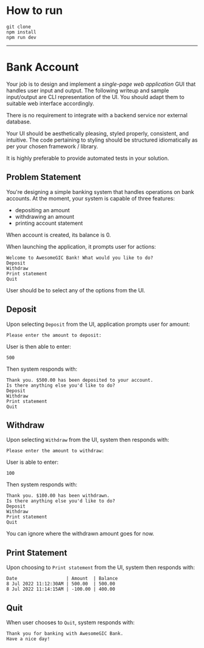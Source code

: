 
# How to run
```
git clone
npm install
npm run dev
```

***

# Bank Account

Your job is to design and implement a *single-page web application* GUI that handles user input and output. The following writeup and sample input/output are CLI representation of the UI. You should adapt them to suitable web interface accordingly. 

There is no requirement to integrate with a backend service nor external database. 

Your UI should be aesthetically pleasing, styled properly, consistent, and intuitive. The code pertaining to styling should be structured idiomatically as per your chosen framework / library. 

It is highly preferable to provide automated tests in your solution.

## Problem Statement

You're designing a simple banking system that handles operations on bank accounts. At the moment, your system is capable of three features:
- depositing an amount
- withdrawing an amount
- printing account statement

When account is created, its balance is 0.

When launching the application, it prompts user for actions:
```
Welcome to AwesomeGIC Bank! What would you like to do?
Deposit
Withdraw
Print statement
Quit
```

User should be to select any of the options from the UI.

## Deposit
Upon selecting `Deposit` from the UI, application prompts user for amount:
```
Please enter the amount to deposit:
```

User is then able to enter:
```
500
```

Then system responds with:
```
Thank you. $500.00 has been deposited to your account.
Is there anything else you'd like to do?
Deposit
Withdraw
Print statement
Quit
```

## Withdraw
Upon selecting `Withdraw` from the UI, system then responds with:
```
Please enter the amount to withdraw:
```

User is able to enter:
```
100
```

Then system responds with:
```
Thank you. $100.00 has been withdrawn.
Is there anything else you'd like to do?
Deposit
Withdraw
Print statement
Quit
```
You can ignore where the withdrawn amount goes for now.

## Print Statement
Upon choosing to `Print statement` from the UI, system then responds with:
```
Date                  | Amount  | Balance
8 Jul 2022 11:12:30AM | 500.00  | 500.00
8 Jul 2022 11:14:15AM | -100.00 | 400.00
```

## Quit
When user chooses to `Quit`, system responds with:
```
Thank you for banking with AwesomeGIC Bank.
Have a nice day!
```
